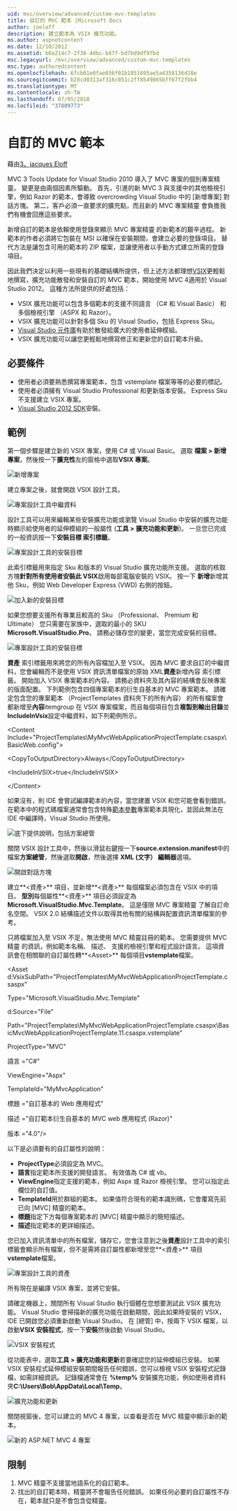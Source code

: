 ```yaml
---
uid: mvc/overview/advanced/custom-mvc-templates
title: 自訂的 MVC 範本 |Microsoft Docs
author: joeloff
description: 建立範本為 VSIX 擴充功能。
ms.author: aspnetcontent
ms.date: 12/10/2012
ms.assetid: b0a214c7-2f38-4dbc-b47f-bd7bd9df97bd
msc.legacyurl: /mvc/overview/advanced/custom-mvc-templates
msc.type: authoredcontent
ms.openlocfilehash: 67cb01e0fae036f01b1851695ae5a4358136d28e
ms.sourcegitcommit: b28cd0313af316c051c2ff8549865bff67f2fbb4
ms.translationtype: MT
ms.contentlocale: zh-TW
ms.lasthandoff: 07/05/2018
ms.locfileid: "37809773"
---
```

<a name="custom-mvc-template"></a>自訂的 MVC 範本
====================
藉由[3。jacques Eloff](https://github.com/joeloff)

MVC 3 Tools Update for Visual Studio 2010 導入了 MVC 專案的個別專案精靈。 變更是由兩個因素所驅動。 首先，引進的新 MVC 3 與支援中的其他檢視引擎，例如 Razor 的範本，會導致 overcrowding Visual Studio 中的 [新增專案] 對話方塊。 第二，客戶必須一直要求的擴充點，而且新的 MVC 專案精靈 會負擔我們有機會回應這些要求。

新增自訂的範本是依賴使用登錄來顯示 MVC 專案精靈 的新範本的艱辛過程。 新範本的作者必須將它包裝在 MSI 以確保在安裝期間，會建立必要的登錄項目。 替代方法是讓包含可用的範本的 ZIP 檔案，並讓使用者以手動方式建立所需的登錄項目。

因此我們決定以利用一些現有的基礎結構所提供，但上述方法都理想[VSIX](https://msdn.microsoft.com/library/ff363239.aspx)更輕鬆地撰寫，擴充功能散發和安裝自訂的 MVC 範本，開始使用 MVC 4適用於 Visual Studio 2012。 這種方法所提供的好處包括：

- VSIX 擴充功能可以包含多個範本的支援不同語言 （C# 和 Visual Basic） 和多個檢視引擎 （ASPX 和 Razor）。
- VSIX 擴充功能可以針對多個 Sku 的 Visual Studio，包括 Express Sku。
- [Visual Studio 元件庫](https://visualstudiogallery.msdn.microsoft.com/)有助於散發給廣大的使用者延伸模組。
- VSIX 擴充功能可以讓您更輕鬆地撰寫修正和更新您的自訂範本升級。

## <a name="prerequisites"></a>必要條件

- 使用者必須要熟悉撰寫專案範本，包含 vstemplate 檔案等等的必要的標記。
- 使用者必須擁有 Visual Studio Professional 和更新版本安裝。 Express Sku 不支援建立 VSIX 專案。
- [Visual Studio 2012 SDK](https://www.microsoft.com/download/details.aspx?id=30668)安裝。

## <a name="example"></a>範例

第一個步驟是建立新的 VSIX 專案，使用 C# 或 Visual Basic。 選取 **檔案 > 新增專案**，然後按一下**擴充性**左的窗格中選取**VSIX 專案**。

![新增專案](custom-mvc-templates/_static/image1.jpg)

建立專案之後，就會開啟 VSIX 設計工具。

![專案設計工具中繼資料](custom-mvc-templates/_static/image2.jpg)

設計工具可以用來編輯某些安裝擴充功能或瀏覽 Visual Studio 中安裝的擴充功能時顯示給使用者的延伸模組的一般屬性 (**工具 > 擴充功能和更新**)。 一旦您已完成的一般資訊按一下**安裝目標 索引標籤**。

![專案設計工具的安裝目標](custom-mvc-templates/_static/image3.jpg)

此索引標籤用來指定 Sku 和版本的 Visual Studio 擴充功能所支援。 選取的核取方塊**針對所有使用者安裝此 VSIX**啟用每部電腦安裝的 VSIX。 按一下 **新增**新增其他 Sku，例如 Web Developer Express (VWD) 右側的按鈕。

![加入新的安裝目標](custom-mvc-templates/_static/image4.jpg)

如果您想要支援所有專業且較高的 Sku （Professional、 Premium 和 Ultimate） 您只需要在家族中，選取的最小的 SKU **Microsoft.VisualStudio.Pro**。 請務必儲存您的變更，當您完成安裝的目標。

![專案設計工具的安裝目標](custom-mvc-templates/_static/image5.jpg)

**資產** 索引標籤用來將您的所有內容檔加入至 VSIX。 因為 MVC 要求自訂的中繼資料，您會編輯而不是使用 VSIX 資訊清單檔案的原始 XML**資產**新增內容 索引標籤。 開始加入 VSIX 專案範本的內容。 請務必資料夾及其內容的結構會反映專案的版面配置。 下列範例包含四個專案範本的衍生自基本的 MVC 專案範本。 請確定包含您的專案範本 （ProjectTemplates 資料夾下的所有內容） 的所有檔案會都新增至**內容**itemgroup 在 VSIX 專案檔案，而且每個項目包含**複製到輸出目錄**並**IncludeInVsix**設定中繼資料，如下列範例所示。

&lt;Content Include=&quot;ProjectTemplates\MyMvcWebApplicationProjectTemplate.csaspx\BasicWeb.config&quot;&gt;

&lt;CopyToOutputDirectory&gt;Always&lt;/CopyToOutputDirectory&gt;

&lt;IncludeInVSIX&gt;true&lt;/IncludeInVSIX&gt;

&lt;/Content&gt;

如果沒有，則 IDE 會嘗試編譯範本的內容，當您建置 VSIX 和您可能會看到錯誤。 在範本中的程式碼檔案通常會包含特殊[範本參數](https://msdn.microsoft.com/library/eehb4faa(v=vs.110).aspx)專案範本具現化，並因此無法在 IDE 中編譯時，Visual Studio 所使用。

![底下提供說明，包括方案總管](custom-mvc-templates/_static/image6.jpg)

關閉 VSIX 設計工具中，然後以滑鼠右鍵按一下**source.extension.manifest**中的檔案**方案總管**，然後選取**開啟**，然後選擇  **XML (文字） 編輯器**選項。

![開啟對話方塊](custom-mvc-templates/_static/image7.jpg)

建立**&lt;資產&gt;** 項目，並新增**&lt;資產&gt;** 每個檔案必須包含在 VSIX 中的項目。 **型別**每個屬性**&lt;資產&gt;** 項目必須設定為**Microsoft.VisualStudio.Mvc.Template**。 這是僅限 MVC 專案精靈 了解自訂命名空間。 VSIX 2.0 結構描述文件以取得其他有關的結構與配置資訊清單檔案的參考。

只將檔案加入至 VSIX 不足，無法使用 MVC 精靈註冊的範本。 您需要提供 MVC 精靈 的資訊，例如範本名稱、 描述、 支援的檢視引擎和程式設計語言。 這項資訊會在相關聯的自訂屬性轉**&lt;Asset&gt;** 每個項目**vstemplate**檔案。

&lt;Asset d:VsixSubPath=&quot;ProjectTemplates\MyMvcWebApplicationProjectTemplate.csaspx&quot;

Type=&quot;Microsoft.VisualStudio.Mvc.Template&quot;

d:Source=&quot;File&quot;

Path=&quot;ProjectTemplates\MyMvcWebApplicationProjectTemplate.csaspx\BasicMvcWebApplicationProjectTemplate.11.csaspx.vstemplate&quot;

ProjectType=&quot;MVC&quot;

語言 =&quot;C#&quot;

ViewEngine=&quot;Aspx&quot;

TemplateId=&quot;MyMvcApplication&quot;

標題 =&quot;自訂基本的 Web 應用程式&quot;

描述 =&quot;自訂範本衍生自基本的 MVC web 應用程式 (Razor)&quot;

版本 =&quot;4.0&quot;/&gt;

以下是必須要有的自訂屬性的說明：

- **ProjectType**必須設定為 MVC。
- **語言**指定範本所支援的開發語言。 有效值為 C# 或 vb。
- **ViewEngine**指定支援的範本，例如 Aspx 或 Razor 檢視引擎。 您可以指定此欄位的自訂值。
- **TemplateId**用於群組的範本。 如果值符合現有的範本識別碼，它會覆寫先前已向 [MVC] 精靈的範本。
- **標題**指定下方每個專案範本的 [MVC] 精靈中顯示的簡短描述。
- **描述**指定範本的更詳細描述。

您已加入資訊清單中的所有檔案，儲存它，您會注意到之後**資產**設計工具中的索引標籤會顯示所有檔案，但不是需將自訂屬性都新增至您**&lt;資產&gt;** 項目**vstemplate**檔案。

![專案設計工具的資產](custom-mvc-templates/_static/image8.jpg)

所有現在是編譯 VSIX 專案，並將它安裝。

請確定機器上，關閉所有 Visual Studio 執行個體在您想要測試此 VSIX 擴充功能。 Visual Studio 會掃描新的擴充功能在啟動期間，因此如果時安裝的 VSIX，IDE 已開啟您必須重新啟動 Visual Studio。 在 [總管] 中，按兩下 VSIX 檔案，以啟動**VSIX 安裝程式**，按一下**安裝**然後啟動 Visual Studio。

![VSIX 安裝程式](custom-mvc-templates/_static/image9.jpg)

從功能表中，選取**工具 > 擴充功能和更新**若要確認您的延伸模組已安裝。 如果 VSIX 安裝程式延伸模組安裝期間報告任何錯誤，您可以檢視 VSIX 安裝程式記錄檔，如需詳細資訊。 記錄檔通常會在 **%temp%** 安裝擴充功能，例如使用者資料夾**C:\Users\Bob\AppData\Local\Temp**。

![擴充功能和更新](custom-mvc-templates/_static/image10.jpg)

關閉視窗後，您可以建立的 MVC 4 專案，以查看是否在 MVC 精靈中顯示新的範本。

![新的 ASP.NET MVC 4 專案](custom-mvc-templates/_static/image11.jpg)

## <a name="limitations"></a>限制

1. MVC 精靈不支援當地語系化的自訂範本。
2. 找出的自訂範本時，精靈將不會報告任何錯誤。 如果任何必要的自訂屬性不存在，範本就只是不會包含從精靈。
